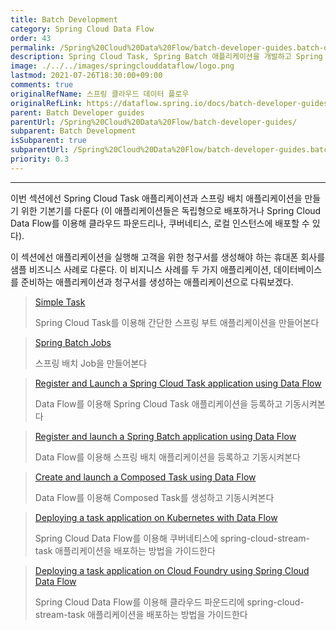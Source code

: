 ```yaml
---
title: Batch Development
category: Spring Cloud Data Flow
order: 43
permalink: /Spring%20Cloud%20Data%20Flow/batch-developer-guides.batch-development/
description: Spring Cloud Task, Spring Batch 애플리케이션을 개발하고 Spring Cloud Data Flow를 이용해 배포해보기
image: ./../../images/springclouddataflow/logo.png
lastmod: 2021-07-26T18:30:00+09:00
comments: true
originalRefName: 스프링 클라우드 데이터 플로우
originalRefLink: https://dataflow.spring.io/docs/batch-developer-guides/batch/
parent: Batch Developer guides
parentUrl: /Spring%20Cloud%20Data%20Flow/batch-developer-guides/
subparent: Batch Development
isSubparent: true
subparentUrl: /Spring%20Cloud%20Data%20Flow/batch-developer-guides.batch-development/
priority: 0.3
---
```


---

이번 섹션에선 Spring Cloud Task 애플리케이션과 스프링 배치 애플리케이션을 만들기 위한 기본기를 다룬다 (이 애플리케이션들은 독립형으로 배포하거나 Spring Cloud Data Flow를 이용해 클라우드 파운드리나, 쿠버네티스, 로컬 인스턴스에 배포할 수 있다).

이 섹션에선 애플리케이션을 실행해 고객을 위한 청구서를 생성해야 하는 휴대폰 회사를 샘플 비즈니스 사례로 다룬다. 이 비지니스 사례를 두 가지 애플리케이션, 데이터베이스를 준비하는 애플리케이션과 청구서를 생성하는 애플리케이션으로 다뤄보겠다.

> [Simple Task](../batch-developer-guides.batch-development.simple-task)
>
> Spring Cloud Task를 이용해 간단한 스프링 부트 애플리케이션을 만들어본다

> [Spring Batch Jobs](../batch-developer-guides.batch-development.spring-batch-jobs)
>
> 스프링 배치 Job을 만들어본다

> [Register and Launch a Spring Cloud Task application using Data Flow](../batch-developer-guides.batch-development.data-flow-simple-task)
>
> Data Flow를 이용해 Spring Cloud Task 애플리케이션을 등록하고 기동시켜본다

> [Register and launch a Spring Batch application using Data Flow](../batch-developer-guides.batch-development.data-flow-spring-spring)
>
> Data Flow를 이용해 스프링 배치 애플리케이션을 등록하고 기동시켜본다

> [Create and launch a Composed Task using Data Flow](../batch-developer-guides.batch-development.data-flow-composed-task)
>
> Data Flow를 이용해 Composed Task를 생성하고 기동시켜본다

> [Deploying a task application on Kubernetes with Data Flow](../batch-developer-guides.batch-development.data-flow-simple-task-kubernetes)
>
> Spring Cloud Data Flow를 이용해 쿠버네티스에 spring-cloud-stream-task 애플리케이션을 배포하는 방법을 가이드한다

> [Deploying a task application on Cloud Foundry using Spring Cloud Data Flow](../batch-developer-guides.batch-development.data-flow-simple-task-cloudfoundry)
>
> Spring Cloud Data Flow를 이용해 클라우드 파운드리에 spring-cloud-stream-task 애플리케이션을 배포하는 방법을 가이드한다